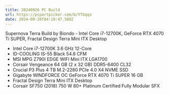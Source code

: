 ```yaml
---
title: 20240926 PC Build
url: https://pcpartpicker.com/b/YTGqqs
date: 2024-09-26T04:18:47.588Z
---
```


Supernova Terra Build by Biondo - Intel Core i7-12700K, GeForce RTX 4070 Ti SUPER, Fractal Design Terra Mini ITX Desktop

- Intel Core i7-12700K 3.6 GHz 12-Core
- ID-COOLING IS-55 Black 54.6 CFM
- MSI MPG Z790I EDGE WIFI Mini ITX LGA1700	
- Corsair Vengeance 64 GB (2 x 32 GB) DDR5-6400 CL32	
- Crucial P3 Plus 4 TB M.2-2280 PCIe 4.0 X4 NVME SSD
- Gigabyte WINDFORCE OC GeForce RTX 4070 Ti SUPER 16 GB
- Fractal Design Terra Mini ITX Desktop
- Corsair SF750 (2018) 750 W 80+ Platinum Certified Fully Modular SFX
